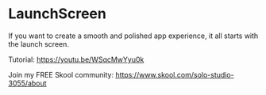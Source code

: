 # LaunchScreen

If you want to create a smooth and polished app experience, it all starts with the launch screen.

Tutorial: https://youtu.be/WSqcMwYyu0k

Join my FREE Skool community: https://www.skool.com/solo-studio-3055/about
